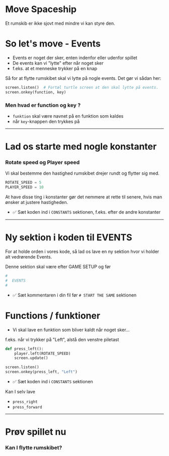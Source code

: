 # Move Spaceship

Et rumskib er ikke sjovt med mindre vi kan styre den.

# So let's move - Events

* Events er noget der sker, enten indenfor eller udenfor spillet
* De events kan vi "lytte" efter når noget sker
* f.eks. at et menneske trykker på en knap

Så for at flytte rumskibet skal vi lytte på nogle events. Det gør vi sådan her:

```python
screen.listen()  # Fortæl turtle screen at den skal lytte på events.
screen.onkey(function, key)
```

### Men hvad er function og key ?

* `funktion` skal være navnet på en funktion som kaldes
* når `key`-knappen den trykkes på

---

# Lad os starte med nogle konstanter

### Rotate speed og Player speed

Vi skal bestemme den hastighed rumskibet drejer rundt og flytter sig med.

```python
ROTATE_SPEED = 5
PLAYER_SPEED = 10
```

At have disse ting i konstanter gør det nemmere at rette til senere, hvis man ønsker at justere hastigheden.

- ✅ Sæt koden ind i `CONSTANTS` sektionen, f.eks. efter de andre konstanter

---

# Ny sektion i koden til EVENTS

For at holde orden i vores kode, så lad os lave en ny sektion hvor vi holder alt vedrørende Events.

Denne sektion skal være efter GAME SETUP og før 

```python
#
#  EVENTS
#
```

- ✅ Sæt kommentaren i din fil før `# START THE SAME` sektionen


# Functions / funktioner

- Vi skal lave en funktion som bliver kaldt når noget sker...
 
f.eks. når vi trykker på "Left", alstå den venstre piletast

```python
def press_left():
    player.left(ROTATE_SPEED)
    screen.update()

screen.listen()
screen.onkey(press_left, "Left")
```

- ✅ Sæt koden ind i `CONSTANTS` sektionen

Kan I selv lave
- `press_right`
- `press_forward`

---

# Prøv spillet nu

### Kan I flytte rumskibet?



